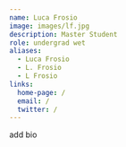 ```yaml
---
name: Luca Frosio
image: images/lf.jpg
description: Master Student
role: undergrad wet
aliases:
  - Luca Frosio
  - L. Frosio
  - L Frosio
links:
  home-page: /
  email: /
  twitter: /
---
```

add bio
